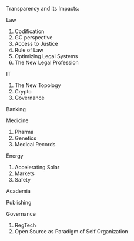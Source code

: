 Transparency and its Impacts:

Law 
1. Codification
2. GC perspective
3. Access to Justice
4. Rule of Law
5. Optimizing Legal Systems
6. The New Legal Profession

IT
1. The New Topology
2. Crypto
3. Governance

Banking

Medicine
1. Pharma
2. Genetics
3. Medical Records

Energy
1.  Accelerating Solar
2.  Markets
3.  Safety

Academia

Publishing

Governance
1. RegTech
2. Open Source as Paradigm of Self Organization



